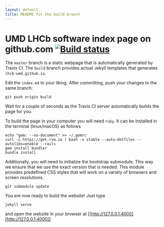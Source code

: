 ```yaml
---
layout: default
title: README for the build branch
---
```


# UMD LHCb software index page on github.com [![Build status](https://travis-ci.com/umd-lhcb/umd-lhcb.github.io.svg?build)](https://travis-ci.com/umd-lhcb)
The `master` branch is a static webpage that is automatically generated by Travis CI.
The `build` branch provides actual Jekyll templates that generates `lhcb-umd.github.io`.

Edit the `index.md` to your liking.
After committing, push your changes to the same branch:
```
git push origin build
```

Wait for a couple of seconds as the Travis CI server automatically builds the page for you.

To build the page in your computer you will need `ruby`. It can be installed in the terminal (linux/macOS)
as follows
```
echo "gem: --no-document" >> ~/.gemrc
curl -L https://get.rvm.io | bash -s stable --auto-dotfiles --autolibs=enable --rails
gem install bundler
bundle install
```

Additionally, you will need to initialize the bootstrap submodule. This way we ensure that
we use the exact version that is needed. This module provides predefined CSS styles that
will work on a variety of browsers and screen resolutions.
```
git submodule update
```

You are now ready to build the website! Just type
```
jekyll serve
```
and open the website in your browser at [[http://127.0.0.1:4000][http://127.0.0.1:4000]]



